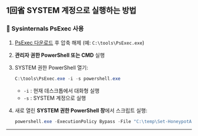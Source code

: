 ## **1回省 SYSTEM 계정으로 실행하는 방법**

### 🔹 Sysinternals PsExec 사용

1. [PsExec 다운로드](https://learn.microsoft.com/sysinternals/downloads/psexec) 후 압축 해제
   (예: `C:\tools\PsExec.exe`)

2. **관리자 권한 PowerShell 또는 CMD** 실행

3. SYSTEM 권한 PowerShell 열기:

   ```powershell
   C:\tools\PsExec.exe -i -s powershell.exe
   ```

   * `-i` : 현재 데스크톱에서 대화형 실행
   * `-s` : SYSTEM 계정으로 실행

4. 새로 열린 **SYSTEM 권한 PowerShell 창**에서 스크립트 실행:

   ```powershell
   powershell.exe -ExecutionPolicy Bypass -File "C:\temp\Set-HoneypotAudit.ps1" -TargetUser harry
   ```

---
